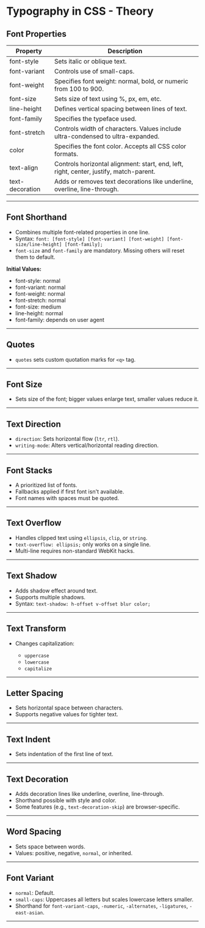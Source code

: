 # Typography in CSS - Theory

## Font Properties

| Property        | Description                                                                            |
| --------------- | -------------------------------------------------------------------------------------- |
| font-style      | Sets italic or oblique text.                                                           |
| font-variant    | Controls use of small-caps.                                                            |
| font-weight     | Specifies font weight: normal, bold, or numeric from 100 to 900.                       |
| font-size       | Sets size of text using %, px, em, etc.                                                |
| line-height     | Defines vertical spacing between lines of text.                                        |
| font-family     | Specifies the typeface used.                                                           |
| font-stretch    | Controls width of characters. Values include ultra-condensed to ultra-expanded.        |
| color           | Specifies the font color. Accepts all CSS color formats.                               |
| text-align      | Controls horizontal alignment: start, end, left, right, center, justify, match-parent. |
| text-decoration | Adds or removes text decorations like underline, overline, line-through.               |

---

## Font Shorthand

* Combines multiple font-related properties in one line.
* Syntax: `font: [font-style] [font-variant] [font-weight] [font-size/line-height] [font-family];`
* `font-size` and `font-family` are mandatory. Missing others will reset them to default.

**Initial Values:**

* font-style: normal
* font-variant: normal
* font-weight: normal
* font-stretch: normal
* font-size: medium
* line-height: normal
* font-family: depends on user agent

---

## Quotes

* `quotes` sets custom quotation marks for `<q>` tag.

---

## Font Size

* Sets size of the font; bigger values enlarge text, smaller values reduce it.

---

## Text Direction

* `direction`: Sets horizontal flow (`ltr`, `rtl`).
* `writing-mode`: Alters vertical/horizontal reading direction.

---

## Font Stacks

* A prioritized list of fonts.
* Fallbacks applied if first font isn't available.
* Font names with spaces must be quoted.

---

## Text Overflow

* Handles clipped text using `ellipsis`, `clip`, or `string`.
* `text-overflow: ellipsis;` only works on a single line.
* Multi-line requires non-standard WebKit hacks.

---

## Text Shadow

* Adds shadow effect around text.
* Supports multiple shadows.
* Syntax: `text-shadow: h-offset v-offset blur color;`

---

## Text Transform

* Changes capitalization:

  * `uppercase`
  * `lowercase`
  * `capitalize`

---

## Letter Spacing

* Sets horizontal space between characters.
* Supports negative values for tighter text.

---

## Text Indent

* Sets indentation of the first line of text.

---

## Text Decoration

* Adds decoration lines like underline, overline, line-through.
* Shorthand possible with style and color.
* Some features (e.g., `text-decoration-skip`) are browser-specific.

---

## Word Spacing

* Sets space between words.
* Values: positive, negative, `normal`, or inherited.

---

## Font Variant

* `normal`: Default.
* `small-caps`: Uppercases all letters but scales lowercase letters smaller.
* Shorthand for `font-variant-caps`, `-numeric`, `-alternates`, `-ligatures`, `-east-asian`.

---
